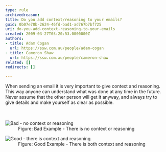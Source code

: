 ```yaml
---
type: rule
archivedreason: 
title: Do you add context/reasoning to your emails?
guid: 0b07e78b-2624-46fd-bad1-ad767b7bf725
uri: do-you-add-context-reasoning-to-your-emails
created: 2009-03-27T03:20:53.0000000Z
authors:
- title: Adam Cogan
  url: https://ssw.com.au/people/adam-cogan
- title: Cameron Shaw
  url: https://ssw.com.au/people/cameron-shaw
related: []
redirects: []

---
```



When sending an email it is very&#160;important to give context and reasoning. This way anyone can understand what was done at any time in the future. Never assume that the other person will get it anyway, and always try to give details and&#160;make yourself as clear as possible.&#160;<span></span><span></span><br>
<br><excerpt class='endintro'></excerpt><br>
<dl class="badImage"><dt><img src="/PublishingImages/BadContextReasoning.GIF" alt="Bad - no context or reasoning" /></dt><dd>Figure&#58;&#160;Bad Example - There is no context or reasoning</dd></dl><dl class="goodImage"><dt><img src="/PublishingImages/GoodContextReasoning.jpg" alt="Good - there is context and reasoning" /></dt><dd>Figure&#58;&#160;Good Example - There is both context and reasoning</dd></dl>​<br>


